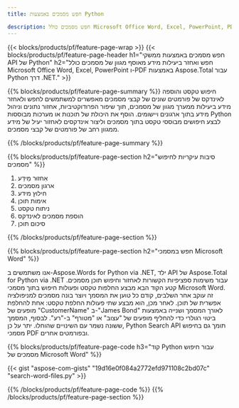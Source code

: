 ```yaml
---
title: חפש מסמכים באמצעות Python  

description: חפש מסמכים כולל Microsoft Office Word, Excel, PowerPoint, PDF באמצעות יישום Python שלך. חפש מסמכים באינטרנט באמצעות אפליקציה.
---
```


{{< blocks/products/pf/feature-page-wrap >}}
{{< blocks/products/pf/feature-page-header h1="חפש מסמכים באמצעות ממשקי API של Python" h2="חפש ואחזר ביעילות מידע מאוסף מגוון של מסמכים כולל Microsoft Office Word, Excel, PowerPoint ו-PDF באמצעות Aspose.Total עבור Python דרך .NET." >}}

{{% blocks/products/pf/feature-page-summary %}}
חיפוש טקסט והוספה לאינדקס של פורמטים שונים של קבצי מסמכים מאפשרים למשתמשים לחפש ולאחזר מידע ביעילות ממערך מגוון של מסמכים, תוך שיפור הפרודוקטיביות, אחזור נתונים וניהול מידע בתוך ארגונים ויישומים.  הוסף את היכולת של תוכנות או מערכות מבוססות Python לבצע חיפושים מבוססי טקסט בתוך מסמכים וליצור אינדקסים לאחזור יעיל של מידע ממגוון רחב של פורמטים של קבצי מסמכים.

{{% /blocks/products/pf/feature-page-summary  %}}

{{% blocks/products/pf/feature-page-section  h2="סיבות עיקריות לחיפוש מסמכים" %}}

1. אִחזוּר מֵידַע
1. ארגון מסמכים
1. חילוץ מידע  
1. אימות תוכן  
1. ניתוח טקסט
1. הוספת מסמכים לאינדקס  
1. סיכום תוכן  

{{% /blocks/products/pf/feature-page-section %}}

{{% blocks/products/pf/feature-page-section  h2="חפש במסמכי Microsoft Word" %}}

אנו משתמשים ב-Aspose.Words for Python via .NET, ילד API של Aspose.Total for Python via .NET עבור משימות ספציפיות הקשורות לאחזור וחיפוש תוכן מסמכים.  קטע הקוד הבא מבצע החלפות טקסט ופעולות חיפוש בתוך מסמכי Microsoft Word.  זה עוקב אחר השלבים, קודם כל טוען את המסמך ויוצר בונה מסמכים למניפולציה אפשרית של תוכן.  לאחר מכן, הוא מבצע שתי פעולות החלפת טקסט: אחת להחלפת מופעים של "CustomerName" ב-"James Bond" לאורך המסמך ושנייה באמצעות ביטוי רגולרי כדי להחליף מופעים של "עצוב" או "מטורף" ב-"רע". לבסוף, המסמך ששונה נשמר עם השינויים שהוחלו.  יתר על כן, Python Search API תומך גם בחיפוש מסמכי PDF ובפורמטים אחרים.

{{% blocks/products/pf/feature-page-code h3="קוד Python עבור חיפוש מסמכים של Microsoft Word" %}}

{{< gist "aspose-com-gists" "19d16e0f084a2772efd971108c2bd07c" "search-word-files.py" >}}

{{% /blocks/products/pf/feature-page-code  %}}
{{% /blocks/products/pf/feature-page-section %}}